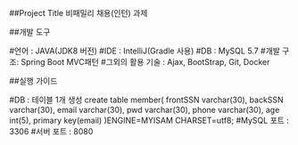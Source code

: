 ##Project Title
비패밀리 채용(인턴) 과제

##개발 도구

#언어 : JAVA(JDK8 버전)
#IDE : IntelliJ(Gradle 사용)
#DB : MySQL 5.7
#개발 구조: Spring Boot MVC패턴
#그외의 활용 기술 : Ajax, BootStrap, Git, Docker

##실행 가이드

#DB : 테이블 1개 생성 
create table member(
frontSSN varchar(30),
backSSN varchar(30),
email varchar(30),
pwd varchar(30),
phone varchar(30),
age int(5),
primary key(email)
)ENGINE=MYISAM CHARSET=utf8;
#MySQL 포트 : 3306
#서버 포트 : 8080
